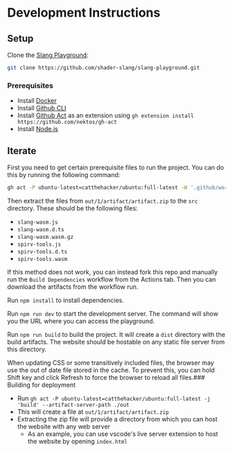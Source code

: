 # Development Instructions

## Setup

Clone the [Slang Playground](https://github.com/shader-slang/slang-playground):

```bash
git clone https://github.com/shader-slang/slang-playground.git
```

### Prerequisites

* Install [Docker](https://www.docker.com/get-started/)
* Install [Github CLI](https://cli.github.com/)
* Install [Github Act](https://github.com/nektos/gh-act) as an extension using `gh extension install https://github.com/nektos/gh-act`
* Install [Node.js](https://nodejs.org/en/download/)

## Iterate

First you need to get certain prerequisite files to run the project. You can do this by running the following command:

```bash
gh act -P ubuntu-latest=catthehacker/ubuntu:full-latest -W '.github/workflows/build-dependencies.yml' --artifact-server-path ./out
```

Then extract the files from `out/1/artifact/artifact.zip` to the `src` directory. These should be the following files:

* `slang-wasm.js`
* `slang-wasm.d.ts`
* `slang-wasm.wasm.gz`
* `spirv-tools.js`
* `spirv-tools.d.ts`
* `spirv-tools.wasm`

If this method does not work, you can instead fork this repo and manually run the `Build Dependencies` workflow from the Actions tab. Then you can download the artifacts from the workflow run.

Run `npm install` to install dependencies.

Run `npm run dev` to start the development server. The command will show you the URL where you can access the playground.

Run `npm run build` to build the project. It will create a `dist` directory with the build artifacts. The website should be hostable on any static file server from this directory.

When updating CSS or some transitively included files, the browser may use the out of date file stored in the cache. To prevent this, you can hold Shift key and click Refresh to force the browser to reload all files.### Building for deployment

* Run `gh act -P ubuntu-latest=catthehacker/ubuntu:full-latest -j 'build' --artifact-server-path ./out`
* This will create a file at `out/1/artifact/artifact.zip`
* Extracting the zip file will provide a directory from which you can host the website with any web server
    * As an example, you can use vscode's live server extension to host the website by opening `index.html`

